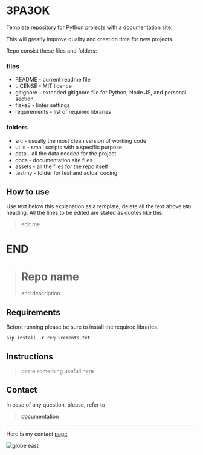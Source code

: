 # 3PA3OK

Template repository for Python projects with a documentation site.

This will greatly improve quality and creation time for new projects.

Repo consist these files and folders:

### files
- README - current readme file
- LICENSE - MIT licence
- gitignore - extended gitignore file for Python, Node JS, and personal section.
- flake8 - linter settings
- requirements - list of required libraries

### folders
- src - usually the most clean version of working code
- utils - small scripts with a specific purpose
- data - all the data needed for the project
- docs - documentation site files
- assets - all the files for the repo itself
- testmy - folder for test and actual coding

## How to use

Use text below this explanation as a template, delete all the text above `END` heading. All the lines to be edited are stated as quotes like this:
> edit me

# END


> # Repo name
> and description

## Requirements
Before running please be sure to install the required libraries.
``` 
pip install -r requirements.txt 
```
## Instructions
> paste something usefull here

## Contact

In case of any question, please, refer to 
 > [documentation](https://nicesoul.github.io/PASTE-the-repo-name-HERE/)


---
Here is my contact [page](https://nicesoul.me/contact)

 ![globe east](https://avatars.githubusercontent.com/u/51438619?v=4)


